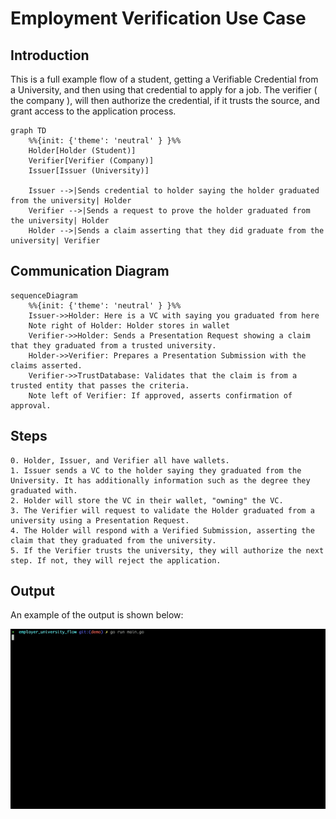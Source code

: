 # Employment Verification Use Case

## Introduction

This is a full example flow of a student, getting a Verifiable Credential from a
University, and then using that credential to apply for a job. The verifier (
the company ), will then authorize the credential, if it trusts the source, and
grant access to the application process. 

```mermaid
graph TD
    %%{init: {'theme': 'neutral' } }%%
    Holder[Holder (Student)]
    Verifier[Verifier (Company)]
    Issuer[Issuer (University)]

    Issuer -->|Sends credential to holder saying the holder graduated from the university| Holder 
    Verifier -->|Sends a request to prove the holder graduated from the university| Holder 
    Holder -->|Sends a claim asserting that they did graduate from the university| Verifier
```

## Communication Diagram

```mermaid
sequenceDiagram
    %%{init: {'theme': 'neutral' } }%%
    Issuer->>Holder: Here is a VC with saying you graduated from here
    Note right of Holder: Holder stores in wallet
    Verifier->>Holder: Sends a Presentation Request showing a claim that they graduated from a trusted university.
    Holder->>Verifier: Prepares a Presentation Submission with the claims asserted.
    Verifier->>TrustDatabase: Validates that the claim is from a trusted entity that passes the criteria.
    Note left of Verifier: If approved, asserts confirmation of approval.
```

## Steps

    0. Holder, Issuer, and Verifier all have wallets.
    1. Issuer sends a VC to the holder saying they graduated from the University. It has additionally information such as the degree they graduated with.
    2. Holder will store the VC in their wallet, "owning" the VC.
    3. The Verifier will request to validate the Holder graduated from a university using a Presentation Request.
    4. The Holder will respond with a Verified Submission, asserting the claim that they graduated from the university.
    5. If the Verifier trusts the university, they will authorize the next step. If not, they will reject the application.

## Output

An example of the output is shown below:

![flow.gif](flow.gif)
